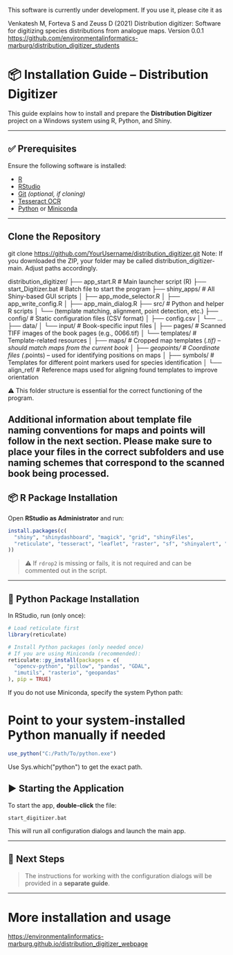 This software is currently under development.
If you use it, please cite it as

Venkatesh M, Forteva S and Zeuss D (2021) Distribution digitizer: Software for digitizing species distributions from analogue maps. Version 0.0.1 https://github.com/environmentalinformatics-marburg/distribution_digitizer_students



# 📦 Installation Guide – Distribution Digitizer

This guide explains how to install and prepare the **Distribution Digitizer** project on a Windows system using R, Python, and Shiny.

---

## ✅ Prerequisites

Ensure the following software is installed:

- [R](https://cran.r-project.org/)
- [RStudio](https://posit.co/download/rstudio-desktop/)
- [Git](https://git-scm.com/download/win) *(optional, if cloning)*
- [Tesseract OCR](https://github.com/tesseract-ocr/tesseract)
- [Python](https://www.python.org/) or [Miniconda](https://docs.conda.io/en/latest/miniconda.html)

---

## Clone the Repository
git clone https://github.com/YourUsername/distribution_digitizer.git
Note: If you downloaded the ZIP, your folder may be called distribution_digitizer-main. Adjust paths accordingly.


distribution_digitizer/
├── app_start.R               # Main launcher script (R)
├── start_Digitizer.bat       # Batch file to start the program
├── shiny_apps/               # All Shiny-based GUI scripts
│   ├── app_mode_selector.R
│   ├── app_write_config.R
│   ├── app_main_dialog.R
├── src/                      # Python and helper R scripts
│   └── (template matching, alignment, point detection, etc.)
├── config/                   # Static configuration files (CSV format)
│   ├── config.csv
│   └── ...
├── data/
│   └── input/                # Book-specific input files
│       ├── pages/            # Scanned TIFF images of the book pages (e.g., 0066.tif)
│       └── templates/        # Template-related resources
│           ├── maps/         # Cropped map templates (*.tif) – should match maps from the current book
│           ├── geopoints/    # Coordinate files (*.points) – used for identifying positions on maps
│           ├── symbols/      # Templates for different point markers used for species identification
│           └── align_ref/    # Reference maps used for aligning found templates to improve orientation

⚠️ This folder structure is essential for the correct functioning of the program.

Additional information about template file naming conventions for maps and points will follow in the next section. Please make sure to place your files in the correct subfolders and use naming schemes that correspond to the scanned book being processed.
---


## 📦 R Package Installation

Open **RStudio as Administrator** and run:

```r
install.packages(c(
  "shiny", "shinydashboard", "magick", "grid", "shinyFiles", 
  "reticulate", "tesseract", "leaflet", "raster", "sf", "shinyalert", "shinyjs"
))
```

> ⚠️ If `rdrop2` is missing or fails, it is not required and can be commented out in the script.

---

## 🐍 Python Package Installation

In RStudio, run (only once):

```r
# Load reticulate first
library(reticulate)

# Install Python packages (only needed once)
# If you are using Miniconda (recommended):
reticulate::py_install(packages = c(
  "opencv-python", "pillow", "pandas", "GDAL", 
  "imutils", "rasterio", "geopandas"
), pip = TRUE)

```

If you do not use Miniconda, specify the system Python path:

# Point to your system-installed Python manually if needed
```r
use_python("C:/Path/To/python.exe")
```
Use Sys.which("python") to get the exact path.

## ▶️ Starting the Application

To start the app, **double-click** the file:

```
start_digitizer.bat
```

This will run all configuration dialogs and launch the main app.

---

## 🧭 Next Steps

> The instructions for working with the configuration dialogs will be provided in a **separate guide**.

---


# More installation and usage

https://environmentalinformatics-marburg.github.io/distribution_digitizer_webpage




